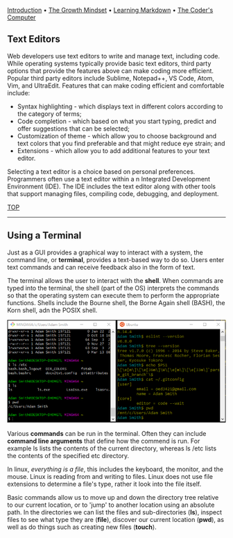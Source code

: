 [Introduction](index) • [The Growth Mindset](index#growthmindset) • [Learning Markdown](markdown) • [The Coder's Computer](#)

## Text Editors

Web developers use text editors to write and manage text, including code. While operating systems typically provide basic text editors, third party options that provide the features above can make coding more efficient. Popular third party editors include Sublime, Notepad++, VS Code, Atom, Vim, and UltraEdit. Features that can make coding efficient and comfortable include:

* Syntax highlighting - which displays text in different colors according to the category of terms;
* Code completion - which based on what you start typing, predict and offer suggestions that can be selected;
* Customization of theme - which allow you to choose background and text colors that you find preferable and that might reduce eye strain; and
* Extensions - which allow you to add additional features to your text editor.

Selecting a text editor is a choice based on personal preferences. Programmers often use a text editor within a n Integrated Development Environment (IDE). The IDE includes the text editor along with other tools that support managing files, compiling code, debugging, and deployment.

[TOP](coderscomputer)
<hr class="ljhr" />

<div id="Terminal"></div>

## Using a Terminal
Just as a GUI provides a graphical way to interact with a system, the command line, or __terminal__, provides a text-based way to do so. Users enter text commands and can receive feedback also in the form of text.

The terminal allows the user to interact with the __shell__. When commands are typed into the terminal, the shell (part of the OS) interprets the commands so that the operating system can execute them to perform the appropriate functions. Shells include the Bourne shell, the Borne Again shell (BASH), the Korn shell, adn the POSIX shell.

![Terminals](/images/terminal.png)

Various __commands__ can be run in the terminal. Often they can include __command line arguments__ that define how the commend is run. For example ls lists the contents of the current directory, whereas ls /etc lists the contents of the specified etc directory.

In linux, _everything is a file_, this includes the keyboard, the monitor, and the mouse. Linux is reading from and writing to files. Linux does not use file extensions to determine a file's type, rather it look into the file itself. 

Basic commands allow us to move up and down the directory tree relative to our current location, or to 'jump' to another location using an absolute path. In the directories we can list the files and sub-directories (__ls__), inspect files to see what type they are (__file__), discover our current location (__pwd__), as well as do things such as creating new files (__touch__).
